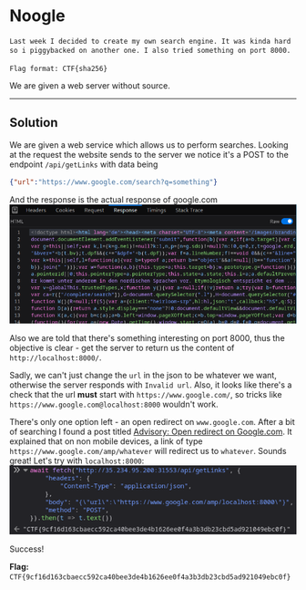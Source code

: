 # Noogle

```
Last week I decided to create my own search engine. It was kinda hard so i piggybacked on another one. I also tried something on port 8000.

Flag format: CTF{sha256}
```
We are given a web server without source.

---

## Solution
We are given a web service which allows us to perform searches. Looking at the request the website sends to the server we notice it's a POST to the endpoint `/api/getLinks` with data being
```json
{"url":"https://www.google.com/search?q=something"}
```
And the response is the actual response of google.com
![The HTML of google.com as the response of the server](./assets/server_response.png)

Also we are told that there's something interesting on port 8000, thus the objective is clear - get the server to return us the content of `http://localhost:8000/`.

Sadly, we can't just change the `url` in the json to be whatever we want, otherwise the server responds with `Invalid url`. Also, it looks like there's a check that the url **must** start with `https://www.google.com/`, so tricks like `https://www.google.com@localhost:8000` wouldn't work.

There's only one option left - an open redirect on `www.google.com`. After a bit of searching I found a post titled [Advisory: Open redirect on Google.com](https://wwws.nightwatchcybersecurity.com/tag/open-redirect/). It explained that on non mobile devices, a link of type `https://www.google.com/amp/whatever` will redirect us to `whatever`. Sounds great! Let's try with `localhost:8000`:
![final fetch](./assets/final_fetch.png)

Success!

**Flag:** `CTF{9cf16d163cbaecc592ca40bee3de4b1626ee0f4a3b3db23cbd5ad921049ebc0f}`
